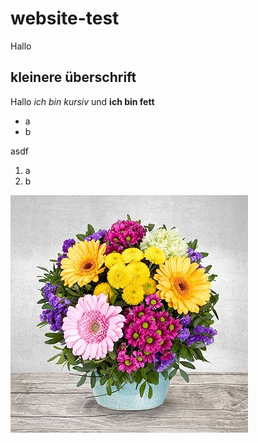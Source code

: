 # website-test

Hallo

## kleinere überschrift

Hallo *ich bin kursiv* und **ich bin fett**

* a
* b

asdf

1. a
2. b

![](27309_x1.jpg)
